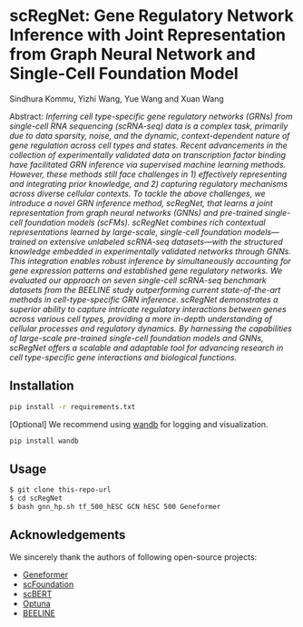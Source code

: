 # scRegNet: Gene Regulatory Network Inference with Joint Representation from Graph Neural Network and Single-Cell Foundation Model

Sindhura Kommu, Yizhi Wang, Yue Wang and Xuan Wang

Abstract: *Inferring cell type-specific gene regulatory networks (GRNs) from single-cell RNA sequencing (scRNA-seq) data is a complex task, primarily due to data sparsity, noise, and the dynamic, context-dependent nature of gene regulation across cell types and states. Recent advancements in the collection of experimentally validated data on transcription factor binding have facilitated GRN inference via supervised machine learning methods. However, these methods still face challenges in 1) effectively representing and integrating prior knowledge, and 2) capturing regulatory mechanisms across diverse cellular contexts. To tackle the above challenges, we introduce a novel GRN inference method, scRegNet, that learns a joint representation from graph neural networks (GNNs) and pre-trained single-cell foundation models (scFMs). scRegNet combines rich contextual representations learned by large-scale, single-cell foundation models—trained on extensive unlabeled scRNA-seq datasets—with the structured knowledge embedded in experimentally validated networks through GNNs. This integration enables robust inference by simultaneously accounting for gene expression patterns and established gene regulatory networks. We evaluated our approach on seven single-cell scRNA-seq benchmark datasets from the BEELINE study outperforming current state-of-the-art methods in cell-type-specific GRN inference. scRegNet demonstrates a superior ability to capture intricate regulatory interactions between genes across various cell types, providing a more in-depth understanding of cellular processes and regulatory dynamics. By harnessing the capabilities of large-scale pre-trained single-cell foundation models and GNNs, scRegNet offers a scalable and adaptable tool for advancing research in cell type-specific gene interactions and biological functions.*

## Installation
```bash
pip install -r requirements.txt
```

[Optional] We recommend using [wandb](https://wandb.ai/) for logging and visualization.

```bash
pip install wandb
```

## Usage
```bash
$ git clone this-repo-url
$ cd scRegNet
$ bash gnn_hp.sh tf_500_hESC GCN hESC 500 Geneformer
```

## Acknowledgements

We sincerely thank the authors of following open-source projects:

- [Geneformer](https://huggingface.co/ctheodoris/Geneformer)
- [scFoundation](https://github.com/biomap-research/scFoundation)
- [scBERT](https://github.com/TencentAILabHealthcare/scBERT)
- [Optuna](https://github.com/optuna/optuna)
- [BEELINE](https://github.com/Murali-group/Beeline)
